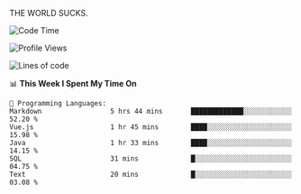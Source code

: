 THE WORLD SUCKS.

<!--START_SECTION:waka-->
![Code Time](http://img.shields.io/badge/Code%20Time-1%2C159%20hrs-blue)

![Profile Views](http://img.shields.io/badge/Profile%20Views-0-blue)

![Lines of code](https://img.shields.io/badge/From%20Hello%20World%20I%27ve%20Written-1.5%20million%20lines%20of%20code-blue)

📊 **This Week I Spent My Time On** 

```text
💬 Programming Languages: 
Markdown                 5 hrs 44 mins       █████████████░░░░░░░░░░░░   52.20 % 
Vue.js                   1 hr 45 mins        ████░░░░░░░░░░░░░░░░░░░░░   15.98 % 
Java                     1 hr 33 mins        ████░░░░░░░░░░░░░░░░░░░░░   14.15 % 
SQL                      31 mins             █░░░░░░░░░░░░░░░░░░░░░░░░   04.75 % 
Text                     20 mins             █░░░░░░░░░░░░░░░░░░░░░░░░   03.08 % 
```


<!--END_SECTION:waka-->
